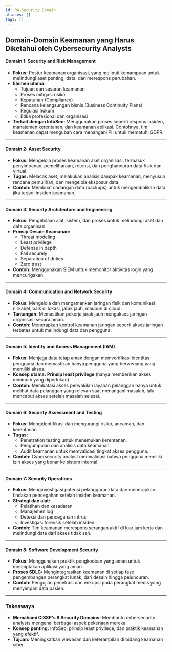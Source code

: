 ```yaml
---
id: 04-Security Domain
aliases: []
tags: []
---
```


## Domain-Domain Keamanan yang Harus Diketahui oleh Cybersecurity Analysts

#### **Domain 1: Security and Risk Management**

- **Fokus:** Postur keamanan organisasi, yang meliputi kemampuan untuk melindungi aset penting, data, dan merespons perubahan.
- **Elemen utama:**
  - Tujuan dan sasaran keamanan
  - Proses mitigasi risiko
  - Kepatuhan (Compliance)
  - Rencana kelangsungan bisnis (Business Continuity Plans)
  - Regulasi hukum
  - Etika profesional dan organisasi
- **Terkait dengan InfoSec:** Menggunakan proses seperti respons insiden, manajemen kerentanan, dan keamanan aplikasi. Contohnya, tim keamanan dapat mengubah cara menangani PII untuk mematuhi GDPR.

---

#### **Domain 2: Asset Security**

- **Fokus:** Mengelola proses keamanan aset organisasi, termasuk penyimpanan, pemeliharaan, retensi, dan penghancuran data fisik dan virtual.
- **Tugas:** Melacak aset, melakukan analisis dampak keamanan, menyusun rencana pemulihan, dan mengelola eksposur data.
- **Contoh:** Membuat cadangan data (backups) untuk mengembalikan data jika terjadi insiden keamanan.

---

#### **Domain 3: Security Architecture and Engineering**

- **Fokus:** Pengelolaan alat, sistem, dan proses untuk melindungi aset dan data organisasi.
- **Prinsip Desain Keamanan:**
  - Threat modeling
  - Least privilege
  - Defense in depth
  - Fail securely
  - Separation of duties
  - Zero trust
- **Contoh:** Menggunakan SIEM untuk memonitor aktivitas login yang mencurigakan.

---

#### **Domain 4: Communication and Network Security**

- **Fokus:** Mengelola dan mengamankan jaringan fisik dan komunikasi nirkabel, baik di lokasi, jarak jauh, maupun di cloud.
- **Tantangan:** Memastikan pekerja jarak jauh mengakses jaringan organisasi secara aman.
- **Contoh:** Menerapkan kontrol keamanan jaringan seperti akses jaringan terbatas untuk melindungi data dan pengguna.

---

#### **Domain 5: Identity and Access Management (IAM)**

- **Fokus:** Menjaga data tetap aman dengan memverifikasi identitas pengguna dan memastikan hanya pengguna yang berwenang yang memiliki akses.
- **Konsep utama:** **Prinsip least privilege** (hanya memberikan akses minimum yang diperlukan).
- **Contoh:** Membatasi akses perwakilan layanan pelanggan hanya untuk melihat data pelanggan yang relevan saat menangani masalah, lalu mencabut akses setelah masalah selesai.

---

#### **Domain 6: Security Assessment and Testing**

- **Fokus:** Mengidentifikasi dan mengurangi risiko, ancaman, dan kerentanan.
- **Tugas:**
  - Penetration testing untuk menemukan kerentanan.
  - Pengumpulan dan analisis data keamanan.
  - Audit keamanan untuk memvalidasi tingkat akses pengguna.
- **Contoh:** Cybersecurity analyst memvalidasi bahwa pengguna memiliki izin akses yang benar ke sistem internal.

---

#### **Domain 7: Security Operations**

- **Fokus:** Menginvestigasi potensi pelanggaran data dan menerapkan tindakan pencegahan setelah insiden keamanan.
- **Strategi dan alat:**
  - Pelatihan dan kesadaran
  - Manajemen log
  - Deteksi dan pencegahan intrusi
  - Investigasi forensik setelah insiden
- **Contoh:** Tim keamanan merespons serangan aktif di luar jam kerja dan melindungi data dari akses tidak sah.

---

#### **Domain 8: Software Development Security**

- **Fokus:** Menggunakan praktik pengkodean yang aman untuk menciptakan aplikasi yang aman.
- **Proses SDLC:** Mengintegrasikan keamanan di setiap fase pengembangan perangkat lunak, dari desain hingga peluncuran.
- **Contoh:** Pengujian penetrasi dan enkripsi pada perangkat medis yang menyimpan data pasien.

---

### **Takeaways**

- **Memahami CISSP's 8 Security Domains:** Membantu cybersecurity analysts mengenal berbagai aspek pekerjaan mereka.
- **Konsep penting:** InfoSec, prinsip least privilege, dan praktik keamanan yang efektif.
- **Tujuan:** Meningkatkan wawasan dan keterampilan di bidang keamanan siber.
